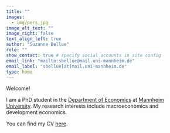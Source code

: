 ```yaml
---
title: "" 
images:
  - img/pers.jpg
image_alt_text: ""
image_right: false
text_align_left: true
author: "Suzanne Bellue"
role: ""
show_contact: true # specify social accounts in site config
email_link: "mailto:sbellue@mail.uni-mannheim.de" 
email_label: "sbellue[at]mail.uni-mannheim.de"
type: home
---
```


Welcome! 


I am a PhD student in the [Department of Economics](https://gess.uni-mannheim.de/doctoral-programs/economics-cdse.html) at [Mannheim University](https://www.vwl.uni-mannheim.de/en/). My research interests include macroeconomics and development economics.

You can find my CV [here](uploads/resume.pdf).